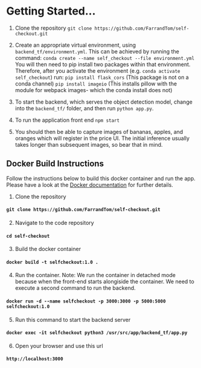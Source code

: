 # Getting Started...

1. Clone the repository `git clone https://github.com/FarrandTom/self-checkout.git`

2. Create an appropriate virtual environment, using `backend_tf/environment.yml`. This can be achieved by running the command: `conda create --name self_checkout --file environment.yml`
You will then need to pip install two packages within that environment. Therefore, after you activate the environment (e.g. `conda activate self_checkout`) run: 
`pip install flask_cors` (This package is not on a conda channel)
`pip install imageio` (This installs pillow with the module for webpack images- which the conda install does not)

3. To start the backend, which serves the object detection model, change into the `backend_tf/` folder, and then run `python app.py`.

4. To run the application front end `npm start`

5. You should then be able to capture images of bananas, apples, and oranges which will register in the price UI. The initial inference usually takes longer than subsequent images, so bear that in mind.

## Docker Build Instructions
Follow the instructions below to build this docker container and run the app. Please have a look at the [Docker documentation](https://docs.docker.com/) for further details.

1. Clone the repository


#### `git clone https://github.com/FarrandTom/self-checkout.git`

2. Navigate to the code repository


#### `cd self-checkout`


3. Build the docker container


#### `docker build -t selfcheckout:1.0 .`


4. Run the container. 
Note: We run the container in detached mode because when the front-end starts alongiside the container. We need to execute a second command to run the backend.


#### `docker run -d --name selfcheckout -p 3000:3000 -p 5000:5000 selfcheckout:1.0`


5. Run this command to start the backend server


#### `docker exec -it selfcheckout python3 /usr/src/app/backend_tf/app.py`

6. Open your browser and use this url


#### `http://localhost:3000`
